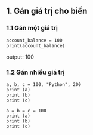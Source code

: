 ## 1. Gán giá trị cho biến
### 1.1 Gán một giá trị
```
account_balance = 100
print(account_balance)
```
output: 100
### 1.2 Gán nhiều giá trị
```
a, b, c = 100, "Python", 200
print (a)
print (b)
print (c)
```
```
a = b = c = 100
print (a)
print (b)
print (c)
```
